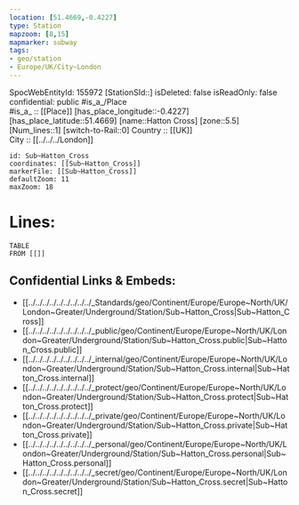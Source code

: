 ```yaml
---
location: [51.4669,-0.4227] 
type: Station 
mapzoom: [8,15] 
mapmarker: subway 
tags:
- geo/station
- Europe/UK/City~London
---
```

SpocWebEntityId: 155972
[StationSId::] 
isDeleted: false
isReadOnly: false
confidential: public
#is_a_/Place  
#is_a_ :: [[Place]] 
[has_place_longitude::-0.4227] 
[has_place_latitude::51.4669] 
[name::Hatton Cross] 
[zone::5.5] 
[Num_lines::1] 
[switch-to-Rail::0] 
Country :: [[UK]]  
City :: [[../../../London]]  


```leaflet
id: Sub~Hatton_Cross
coordinates: [[Sub~Hatton_Cross]] 
markerFile: [[Sub~Hatton_Cross]] 
defaultZoom: 11 
maxZoom: 18
```


# Lines: 
```dataview
TABLE 
FROM [[]] 
```

## Confidential Links & Embeds: 
- [[../../../../../../../../../_Standards/geo/Continent/Europe/Europe~North/UK/London~Greater/Underground/Station/Sub~Hatton_Cross|Sub~Hatton_Cross]] 
- [[../../../../../../../../../_public/geo/Continent/Europe/Europe~North/UK/London~Greater/Underground/Station/Sub~Hatton_Cross.public|Sub~Hatton_Cross.public]] 
- [[../../../../../../../../../_internal/geo/Continent/Europe/Europe~North/UK/London~Greater/Underground/Station/Sub~Hatton_Cross.internal|Sub~Hatton_Cross.internal]] 
- [[../../../../../../../../../_protect/geo/Continent/Europe/Europe~North/UK/London~Greater/Underground/Station/Sub~Hatton_Cross.protect|Sub~Hatton_Cross.protect]] 
- [[../../../../../../../../../_private/geo/Continent/Europe/Europe~North/UK/London~Greater/Underground/Station/Sub~Hatton_Cross.private|Sub~Hatton_Cross.private]] 
- [[../../../../../../../../../_personal/geo/Continent/Europe/Europe~North/UK/London~Greater/Underground/Station/Sub~Hatton_Cross.personal|Sub~Hatton_Cross.personal]] 
- [[../../../../../../../../../_secret/geo/Continent/Europe/Europe~North/UK/London~Greater/Underground/Station/Sub~Hatton_Cross.secret|Sub~Hatton_Cross.secret]] 
